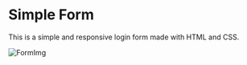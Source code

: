 # Simple Form


This is a simple and responsive login form made with HTML and CSS.

![FormImg](https://user-images.githubusercontent.com/111439018/208138361-b3ac55a2-98cf-44c9-b100-492036eec71c.jpg)
